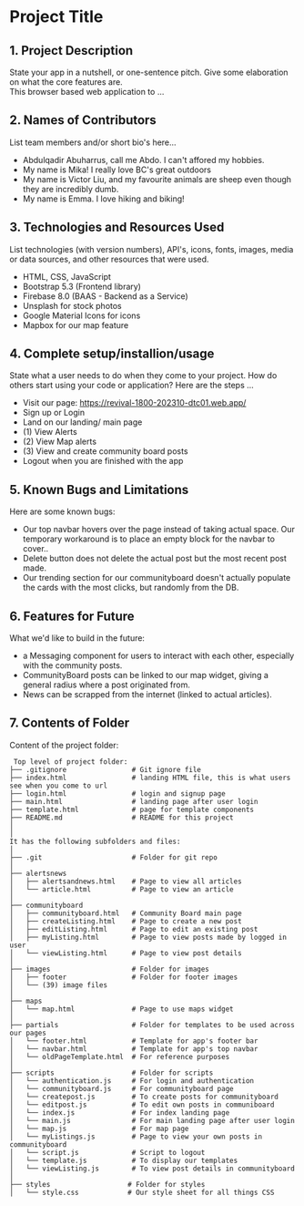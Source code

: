 # Project Title

## 1. Project Description
State your app in a nutshell, or one-sentence pitch. Give some elaboration on what the core features are.  
This browser based web application to ... 

## 2. Names of Contributors
List team members and/or short bio's here... 
* Abdulqadir Abuharrus, call me Abdo. I can't affored my hobbies.
* My name is Mika! I really love BC's great outdoors 
* My name is Victor Liu, and my favourite animals are sheep even though they are incredibly dumb.
* My name is Emma. I love hiking and biking!

	
## 3. Technologies and Resources Used
List technologies (with version numbers), API's, icons, fonts, images, media or data sources, and other resources that were used.
* HTML, CSS, JavaScript
* Bootstrap 5.3 (Frontend library)
* Firebase 8.0 (BAAS - Backend as a Service)
* Unsplash for stock photos
* Google Material Icons for icons
* Mapbox for our map feature

## 4. Complete setup/installion/usage
State what a user needs to do when they come to your project.  How do others start using your code or application?
Here are the steps ...
* Visit our page: https://revival-1800-202310-dtc01.web.app/
* Sign up or Login
* Land on our landing/ main page
* (1) View Alerts
* (2) View Map alerts
* (3) View and create community board posts
* Logout when you are finished with the app

## 5. Known Bugs and Limitations
Here are some known bugs:
* Our top navbar hovers over the page instead of taking actual space. Our temporary workaround is to place an empty block for the navbar to cover..
* Delete button does not delete the actual post but the most recent post made.
* Our trending section for our communityboard doesn't actually populate the cards with the most clicks, but randomly from the DB.

## 6. Features for Future
What we'd like to build in the future:
* a Messaging component for users to interact with each other, especially with the community posts.
* CommunityBoard posts can be linked to our map widget, giving a general radius where a post originated from.
* News can be scrapped from the internet (linked to actual articles).
	
## 7. Contents of Folder
Content of the project folder:

```
 Top level of project folder: 
├── .gitignore                # Git ignore file
├── index.html                # landing HTML file, this is what users see when you come to url
├── login.html                # login and signup page
├── main.html                 # landing page after user login
├── template.html             # page for template components
├── README.md                 # README for this project
│
│
It has the following subfolders and files:
│
├── .git                      # Folder for git repo
│
├── alertsnews
│   ├── alertsandnews.html    # Page to view all articles
│   └── article.html          # Page to view an article
│
├── communityboard
│   ├── communityboard.html   # Community Board main page
│   ├── createListing.html    # Page to create a new post
│   ├── editListing.html      # Page to edit an existing post
│   ├── myListing.html        # Page to view posts made by logged in user
│   └── viewListing.html      # Page to view post details
│
├── images                    # Folder for images
│   ├── footer                # Folder for footer images
│   └── (39) image files
│
├── maps
│   └── map.html              # Page to use maps widget
│
├── partials                  # Folder for templates to be used across our pages
│   └── footer.html           # Template for app's footer bar
│   └── navbar.html           # Template for app's top navbar
│   └── oldPageTemplate.html  # For reference purposes
│ 
├── scripts                   # Folder for scripts
│   └── authentication.js     # For login and authentication
│   └── communityboard.js     # For communityboard page
│   └── createpost.js         # To create posts for communityboard
│   └── editpost.js           # To edit own posts in communiboard
│   └── index.js              # For index landing page
│   └── main.js               # For main landing page after user login
│   └── map.js                # For map page
│   └── myListings.js         # Page to view your own posts in communityboard
│   └── script.js             # Script to logout
│   └── template.js           # To display our templates
│   └── viewListing.js        # To view post details in communityboard
│
├── styles                   # Folder for styles
│   └── style.css            # Our style sheet for all things CSS
```


